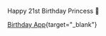 Happy 21st Birthday Princess 💜

[Birthday App](https://www.google.com/ "Go to Google's homepage"){target="_blank"}

